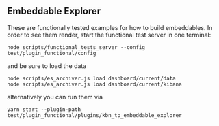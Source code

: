 ## Embeddable Explorer

These are functionally tested examples for how to build embeddables. In order
to see them render, start the functional test server in one terminal:

```
node scripts/functional_tests_server --config test/plugin_functional/config
```

and be sure to load the data

```
node scripts/es_archiver.js load dashboard/current/data
node scripts/es_archiver.js load dashboard/current/kibana
```

alternatively you can run them via

```
yarn start --plugin-path test/plugin_functional/plugins/kbn_tp_embeddable_explorer
```